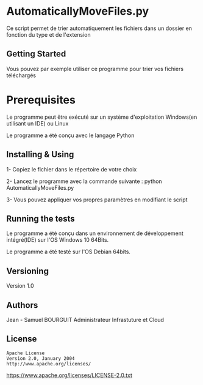 # AutomaticallyMoveFiles.py
Ce script permet de trier automatiquement les fichiers dans un dossier en fonction du type et de l'extension 

## Getting Started
Vous pouvez par exemple utiliser ce programme pour trier vos fichiers téléchargés

# Prerequisites
Le programme peut être exécuté  sur un système d'exploitation Windows(en utilisant un IDE) ou Linux

Le programme a été conçu avec le langage Python

## Installing & Using
1- Copiez le fichier dans le répertoire de votre choix

2- Lancez le programme avec la commande suivante : python AutomaticallyMoveFiles.py

3- Vous pouvez appliquer vos propres paramètres en modifiant le script

## Running the tests
Le programme a été conçu dans un environnement de développement intégré(IDE) sur l'OS Windows 10 64Bits.

Le programme a été testé sur l'OS Debian 64bits.

## Versioning
Version 1.0 

## Authors
Jean - Samuel BOURGUIT
Administrateur Infrastuture et Cloud
## License
    Apache License
    Version 2.0, January 2004
    http://www.apache.org/licenses/
https://www.apache.org/licenses/LICENSE-2.0.txt
